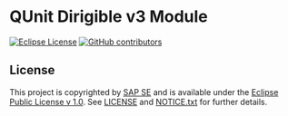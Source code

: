 # QUnit Dirigible v3 Module

[![Eclipse License](http://img.shields.io/badge/license-Eclipse-brightgreen.svg)](LICENSE)
[![GitHub contributors](https://img.shields.io/github/contributors/dirigiblelabs/ext-v3-qunit.svg)](https://github.com/dirigiblelabs/ext-v3-qunit/graphs/contributors)

## License

This project is copyrighted by [SAP SE](http://www.sap.com/) and is available under the [Eclipse Public License v 1.0](https://www.eclipse.org/legal/epl-v10.html). See [LICENSE](LICENSE) and [NOTICE.txt](NOTICE.txt) for further details.